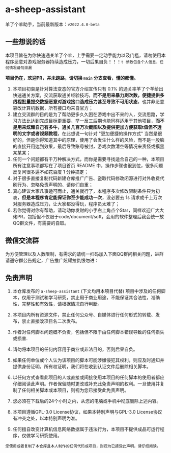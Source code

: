 # a-sheep-assistant
羊了个羊助手，当前最新版本：`v2022.4.0-beta`

## 一些想说的话

本项目旨在为你快速通关羊了个羊，上手需要一定动手能力以及门槛，请勿使用本程序恶意对游戏服务器持续造成压力，一切后果自负！！！`t 参数包含个人信息，任何情况请勿泄漏`

**项目仍在，欢迎PR，并未跑路，请切换 `main` 分支查看，懂的都懂。**


1. 本项目初衷是针对算法变态的官方介绍宣传只有 0.1% 的通关率羊了个羊给出快速通关方案，交流获取通关经验技巧，**而不是用来暴力刷次数，便捷提供多线程批量提交数据恶意对游戏接口造成压力甚至导致不可用状态**，也并非恶意篡改计算机数据，所有接口均来自官方；
2. 建立交流群的目的是为了帮助更多久久困在游戏中出不来的人，交流思路，学习方法比达到完成目标更重要，举一反三后期也能同样适用于其他项目，**而不是用来炫耀自己有多牛，通关几百万次截图以及提供更加方便获取t值但不透明的文字或者视频教程**，在此想说一句针对 "更加便捷的操作方式" 当然是很好的，但是你得知道其中的原理，使用了会发生什么样的风险，而不是一股脑的直接开用达到效果，最后导致账号被封，游戏次数清空等情况来责怪或摸黑某某某；
3. 任何一个问题都有千万种解决方式，而你是需要寻找适合自己的一种，本项目所有注意事项都写在了项目首页 README 中，操作步骤也很到位，很多问题反复问很多遍不如花百度 1 分钟搞定；
4. 对于很多直接复制代码新建仓库推广广告、盗取代码修改闭源进行对外收费代刷行为、忽略免责声明的、请你们自重；
5. 真心建议大家凡事适可而止，通关就行了，本程序多次修改限制条件只为初衷，**但是本程序肯定能保证你至少能成功一次**，没必要去 1s 请求成千上万次对服务器造成压力，让大家都没得玩，程序员太难了；
6. 若你觉得对你有帮助，请动动你发财的小手右上角点个Star，同样欢迎广大大佬PR，包括但不仅限于code/document/soft，会用的软件整理后我会统一放QQ群文件，有需要的自取。
## 微信交流群
为方便管理以及人数限制，有需求的请统一扫码加入下面QQ群问相关问题，进群请遵守群公告规定，广告推广炫耀拉仇恨勿进：



## 免责声明

1. 本仓库发布的 `a-sheep-assistant` (下文均用本项目代替) 项目中涉及的任何脚本，仅用于测试和学习研究，禁止用于商业用途，不能保证其合法性，准确性，完整性和有效性，请根据情况自行判断。

2. 本项目内所有资源文件，禁止任何公众号、自媒体进行任何形式的转载、发布，禁止直接改项目名二次发布。

3. 作者对任何脚本问题概不负责，包括但不限于由任何脚本错误导致的任何损失或损害.

4. 请勿将本项目的任何内容用于商业或非法目的，否则后果自负。

5. 如果任何单位或个人认为该项目的脚本可能涉嫌侵犯其权利，则应及时通知并提供身份证明，所有权证明，我们将在收到认证文件后删除相关脚本。

6. 以任何方式查看此项目的人或直接或间接使用本项目的任何脚本的使用者都应仔细阅读此声明。作者保留随时更改或补充此免责声明的权利。一旦使用并复制了任何相关脚本或本项目，则视为您已接受此免责声明。

7. 您必须在下载后的24个小时之内，从您的电脑或手机中彻底删除上述内容。

8. 本项目遵循GPL-3.0 License协议，如果本特别声明与GPL-3.0 License协议有冲突之处，以本特别声明为准。

9. 任何擅自改变计算机信息网络数据属于违法行为，本项目不提供成品可运行程序，仅做学习研究使用。

`您使用或者复制了本仓库且本人制作的任何代码或项目，则视为已接受此声明，请仔细阅读。`
